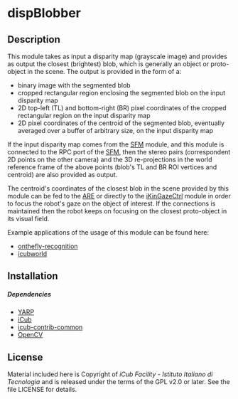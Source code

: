 dispBlobber
====================

## Description

This module takes as input a disparity map (grayscale image) and provides as output the closest (brightest) blob, which is generally an object or proto-object in the scene. The output is provided in the form of a:

- binary image with the segmented blob
- cropped rectangular region enclosing the segmented blob on the input disparity map
- 2D top-left (TL) and bottom-right (BR) pixel coordinates of the cropped rectangular region on the input disparity map
- 2D pixel coordinates of the centroid of the segmented blob, eventually averaged over a buffer of arbitrary size, on the input disparity map

If the input disparity map comes from the [SFM](https://github.com/robotology/stereo-vision) module, and this module is connected to the RPC port of the [SFM](https://github.com/robotology/stereo-vision), then  the stereo pairs (correspondent 2D points on the other camera) and the 3D re-projections in the world reference frame of the above points (blob's TL and BR ROI vertices and centroid) are also provided as output.

The centroid's coordinates of the closest blob in the scene provided by this module can be fed to the [ARE](http://wiki.icub.org/iCub_documentation/group__actionsRenderingEngine.html) or directly to the [iKinGazeCtrl](http://wiki.icub.org/iCub_documentation/group__iKinGazeCtrl.html) module in order to focus the robot's gaze on the object of interest. If the connections is maintained then the robot keeps on focusing on the closest proto-object in its visual field.

Example applications of the usage of this module can be found here:
- [onthefly-recognition](https://github.com/robotology/onthefly-recognition)
- [icubworld](https://github.com/GiuliaP/icubworld)

## Installation

##### Dependencies
- [YARP](https://github.com/robotology/yarp)
- [iCub](https://github.com/robotology/icub-main)
- [icub-contrib-common](https://github.com/robotology/icub-contrib-common)
- [OpenCV](http://opencv.org/downloads.html)

## License

Material included here is Copyright of _iCub Facility - Istituto Italiano di Tecnologia_ and is released under the terms of the GPL v2.0 or later. See the file LICENSE for details.
